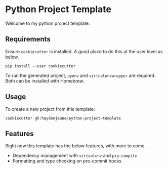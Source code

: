 # Python Project Template

Welcome to my python project template.

## Requirements

Ensure `cookiecutter` is installed. A good place to do this at the user level as below.

```
pip install --user cookiecutter
```

To run the generated project, `pyenv` and `virtualenvwrapper` are required. Both can be installed with Homebrew.

## Usage

To create a new project from this template:

```
cookiecutter gh:haydenjeune/python-project-template
```

## Features

Right now this template has the below features, with more to come.

- Dependency management with `virtualenv` and `pip-compile`
- Formatting and type checking on pre-commit hooks
